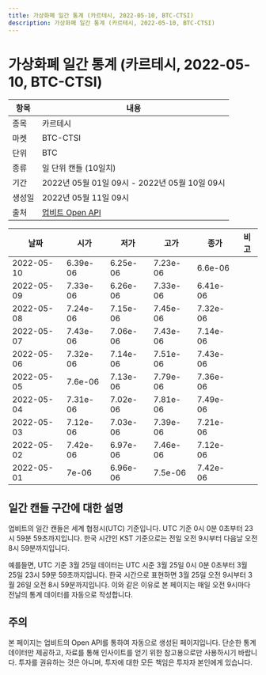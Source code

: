 ```yaml
---
title: 가상화폐 일간 통계 (카르테시, 2022-05-10, BTC-CTSI)
description: 가상화폐 일간 통계 (카르테시, 2022-05-10, BTC-CTSI)
---
```



가상화폐 일간 통계 (카르테시, 2022-05-10, BTC-CTSI)
===

|항목|내용|
|--|--|
|종목|카르테시|
|마켓|BTC-CTSI|
|단위|BTC|
|종류|일 단위 캔들 (10일치)|
|기간|2022년 05월 01일 09시 - 2022년 05월 10일 09시|
|생성일|2022년 05월 11일 09시|
|출처|[업비트 Open API](https://docs.upbit.com)|


|날짜|시가|저가|고가|종가|비고|
|--|--|--|--|--|--|
|2022-05-10|6.39e-06|6.25e-06|7.23e-06|6.6e-06|    |
|2022-05-09|7.33e-06|6.26e-06|7.33e-06|6.41e-06|    |
|2022-05-08|7.24e-06|7.15e-06|7.45e-06|7.32e-06|    |
|2022-05-07|7.43e-06|7.06e-06|7.43e-06|7.14e-06|    |
|2022-05-06|7.32e-06|7.14e-06|7.51e-06|7.43e-06|    |
|2022-05-05|7.6e-06|7.13e-06|7.79e-06|7.36e-06|    |
|2022-05-04|7.31e-06|7.02e-06|7.81e-06|7.49e-06|    |
|2022-05-03|7.12e-06|7.03e-06|7.39e-06|7.21e-06|    |
|2022-05-02|7.42e-06|6.97e-06|7.46e-06|7.12e-06|    |
|2022-05-01|7e-06|6.96e-06|7.5e-06|7.42e-06|    |


일간 캔들 구간에 대한 설명
---


업비트의 일간 캔들은 세계 협정시(UTC) 기준입니다. 
UTC 기준 0시 0분 0초부터 23시 59분 59초까지입니다. 
한국 시간인 KST 기준으로는 전일 오전 9시부터 다음날 오전 8시 59분까지입니다. 


예를들면, UTC 기준 3월 25일 데이터는 UTC 시준 3월 25일 0시 0분 0초부터 3월 25일 23시 59분 59초까지입니다. 
한국 시간으로 표현하면 3월 25일 오전 9시부터 3월 26일 오전 8시 59분까지입니다. 
이와 같은 이유로 본 페이지는 매일 오전 9시마다 전날의 통계 데이터를 자동으로 작성합니다. 


주의
---


본 페이지는 업비트의 Open API를 통하여 자동으로 생성된 페이지입니다. 
단순한 통계 데이터만 제공하고, 자료를 통해 인사이트를 얻기 위한 참고용으로만 사용하시기 바랍니다. 
투자를 권유하는 것은 아니며, 투자에 대한 모든 책임은 투자자 본인에게 있습니다. 
